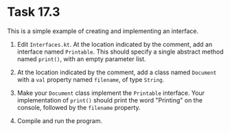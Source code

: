 # Task 17.3

This is a simple example of creating and implementing an interface.

1. Edit `Interfaces.kt`. At the location indicated by the comment, add an
   interface named `Printable`. This should specify a single abstract method
   named `print()`, with an empty parameter list.

2. At the location indicated by the comment, add a class named `Document`
    with a `val` property named `filename`, of type `String`.

3. Make your `Document` class implement the `Printable` interface. Your
   implementation of `print()` should print the word "Printing" on the
   console, followed by the `filename` property.

4. Compile and run the program.
